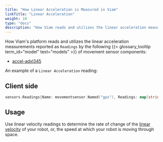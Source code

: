 ```yaml
---
title: "How Linear Acceleration is Measured in Viam"
linkTitle: "Linear Acceleration"
weight: 10
type: "docs"
description: "How Viam reads and utilizes the linear acceleration measurements reported by some models of movement sensor."
---
```


How Viam's platform reads and utilizes the linear acceleration measurements reported as `Readings` by the following {{< glossary_tooltip term_id="model" text="models" >}} of movement sensor components:

- [accel-adxl345](/components/movement-sensor/adxl345/)

An example of a `Linear Acceleration` reading:

## Client side

``` go
sensors.Readings{Name: movementsensor.Named("gps"), Readings: map[string]interface{}{"a": 4.5, "b": 5.6, "c": 6.7}}
```
<!-- ## Server side
TODO: add terminal output or short code snippet -->

## Usage

Use linear velocity readings to determine the rate of change of the [linear velocity](/services/navigation/linear-velocity/) of your robot, or, the speed at which your robot is moving through space.
